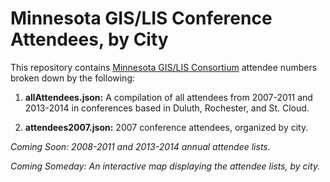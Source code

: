 # Minnesota GIS/LIS Conference Attendees, by City

This repository contains [Minnesota GIS/LIS Consortium](http://www.mngislis.org) attendee numbers broken down by the following:

1. **allAttendees.json:** A compilation of all attendees from 2007-2011 and 2013-2014 in conferences based in Duluth, Rochester, and St. Cloud.

2. **attendees2007.json:** 2007 conference attendees, organized by city.
  

*Coming Soon: 2008-2011 and 2013-2014 annual attendee lists.*

*Coming Someday: An interactive map displaying the attendee lists, by city.*